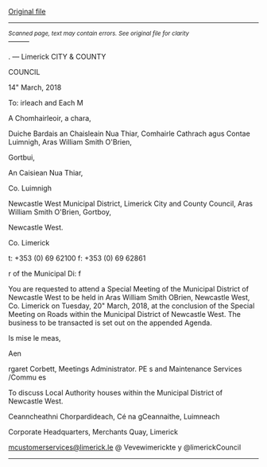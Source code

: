 [Original file](https://www.limerick.ie/sites/default/files/media/documents/2018-03/00%202018-03-20%20B%20-%20Agenda%20Special%20Meeting%20on%20LA%20houses.pdf)

---
*<small>Scanned page, text may contain errors. See original file for clarity</small>*  
———

. —
Limerick
CITY & COUNTY

COUNCIL

14" March, 2018

To: irleach and Each M

A Chomhairleoir, a chara,

Duiche Bardais an Chaisleain Nua Thiar,
Comhairle Cathrach agus Contae Luimnigh,
Aras William Smith O'Brien,

Gortbui,

An Caisiean Nua Thiar,

Co. Luimnigh

Newcastle West Municipal District,
Limerick City and County Council,
Aras William Smith O'Brien,
Gortboy,

Newcastle West.

Co. Limerick

t: +353 (0) 69 62100
f: +353 (0) 69 62861

r of the Municipal Di: f

You are requested to attend a Special Meeting of the Municipal District of Newcastle West to
be held in Aras William Smith OBrien, Newcastle West, Co. Limerick on Tuesday, 20" March,
2018, at the conclusion of the Special Meeting on Roads within the Municipal District of
Newcastle West. The business to be transacted is set out on the appended Agenda.

Is mise le meas,

Aen

rgaret Corbett,
Meetings Administrator.
PE s and Maintenance Services /Commu es

To discuss Local Authority houses within the Municipal District of Newcastle West.

Ceanncheathni Chorpardideach, Cé na gCeannaithe, Luimneach

Corporate Headquarters, Merchants Quay, Limerick

mcustomerservices@limerick.le
@ Vevewimerickte
y @limerickCouncil


---
